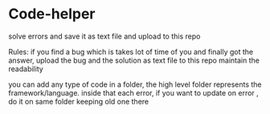 # Code-helper
solve errors and save it as text file and upload to this repo

Rules: if you find a bug which is takes lot of time of you and finally got the answer, upload the bug and the solution as text file to this repo maintain the readability

you can add any type of code in a folder, the high level folder represents the framework/language. inside that each error, if you want to update on error , do it on same folder keeping old one there